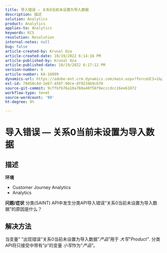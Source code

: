 ```yaml
---
title: 导入错误 — 关系0当前未设置为导入数据
description: 描述
solution: Analytics
product: Analytics
applies-to: Analytics
keywords: KCS
resolution: Resolution
internal-notes: null
bug: false
article-created-by: Krunal Oza
article-created-date: 10/19/2022 6:14:16 PM
article-published-by: Krunal Oza
article-published-date: 10/19/2022 6:17:12 PM
version-number: 6
article-number: KA-16999
dynamics-url: https://adobe-ent.crm.dynamics.com/main.aspx?forceUCI=1&pagetype=entityrecord&etn=knowledgearticle&id=aab9e5d1-d94f-ed11-bba2-00224808679b
exl-id: 70458c4d-2e67-458f-90ce-df9234b9cb70
source-git-commit: 9cffbfb76a10a760a40f56f9ecccdcc16ee61872
workflow-type: tm+mt
source-wordcount: '99'
ht-degree: 9%

---
```


# 导入错误 — 关系0当前未设置为导入数据

## 描述

<b>环境</b>
- Customer Journey Analytics
- Analytics



<b>问题/症状</b>
分类(SAINT) API中发生分类API导入错误“关系0当前未设置为导入数据”的原因是什么？


## 解决方法


当变量“ ”出现错误“关系0当前未设置为导入数据”*产品*”用于 *大写“Product”*. 分类API将只接受中带有“p”的变量 *小写*&#x200B;作为&quot;*产品*“。
